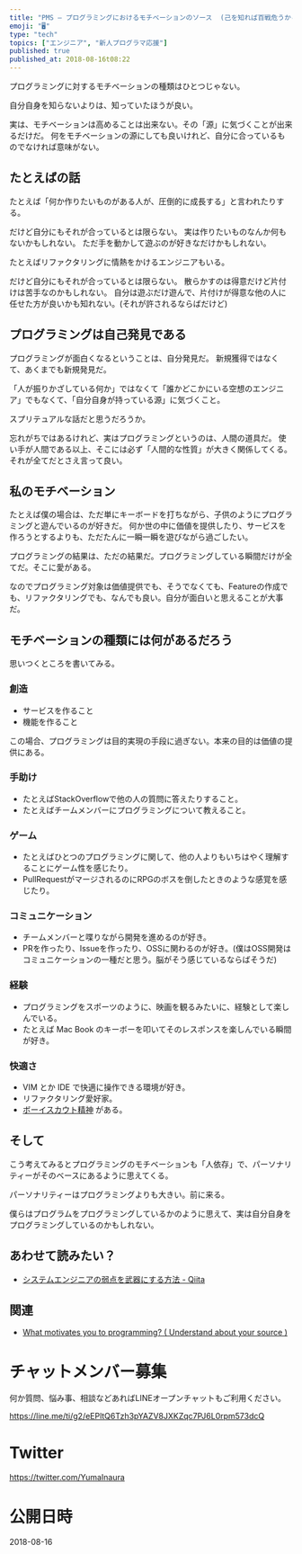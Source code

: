 ```yaml
---
title: "PMS — プログラミングにおけるモチベーションのソース  (己を知れば百戦危うからず)"
emoji: "🖥"
type: "tech"
topics: ["エンジニア", "新人プログラマ応援"]
published: true
published_at: 2018-08-16t08:22
---
```


プログラミングに対するモチベーションの種類はひとつじゃない。

自分自身を知らないよりは、知っていたほうが良い。

実は、モチベーションは高めることは出来ない。その「源」に気づくことが出来るだけだ。
何をモチベーションの源にしても良いけれど、自分に合っているものでなければ意味がない。

## たとえばの話

たとえば「何か作りたいものがある人が、圧倒的に成長する」と言われたりする。

だけど自分にもそれが合っているとは限らない。
実は作りたいものなんか何もないかもしれない。
ただ手を動かして遊ぶのが好きなだけかもしれない。

たとえばリファクタリングに情熱をかけるエンジニアもいる。

だけど自分にもそれが合っているとは限らない。
散らかすのは得意だけど片付けは苦手なのかもしれない。
自分は遊ぶだけ遊んで、片付けが得意な他の人に任せた方が良いかも知れない。(それが許されるならばだけど)

## プログラミングは自己発見である

プログラミングが面白くなるということは、自分発見だ。
新規獲得ではなくて、あくまでも新規発見だ。

「人が振りかざしている何か」ではなくて「誰かどこかにいる空想のエンジニア」でもなくて、「自分自身が持っている源」に気づくこと。

スプリテュアルな話だと思うだろうか。

忘れがちではあるけれど、実はプログラミングというのは、人間の道具だ。
使い手が人間である以上、そこには必ず「人間的な性質」が大きく関係してくる。それが全てだとさえ言って良い。

## 私のモチベーション

たとえば僕の場合は、ただ単にキーボードを打ちながら、子供のようにプログラミングと遊んでいるのが好きだ。
何か世の中に価値を提供したり、サービスを作ろうとするよりも、ただたんに一瞬一瞬を遊びながら過ごしたい。

プログラミングの結果は、ただの結果だ。プログラミングしている瞬間だけが全てだ。そこに愛がある。

なのでプログラミング対象は価値提供でも、そうでなくても、Featureの作成でも、リファクタリングでも、なんでも良い。自分が面白いと思えることが大事だ。


## モチベーションの種類には何があるだろう

思いつくところを書いてみる。

### 創造

- サービスを作ること
- 機能を作ること

この場合、プログラミングは目的実現の手段に過ぎない。本来の目的は価値の提供にある。

### 手助け

- たとえばStackOverflowで他の人の質問に答えたりすること。
- たとえばチームメンバーにプログラミングについて教えること。

### ゲーム

- たとえばひとつのプログラミングに関して、他の人よりもいちはやく理解することにゲーム性を感じたり。
- PullRequestがマージされるのにRPGのボスを倒したときのような感覚を感じたり。

### コミュニケーション

- チームメンバーと喋りながら開発を進めるのが好き。
- PRを作ったり、Issueを作ったり、OSSに関わるのが好き。(僕はOSS開発はコミュニケーションの一種だと思う。脳がそう感じているならばそうだ)
 
### 経験

- プログラミングをスポーツのように、映画を観るみたいに、経験として楽しんでいる。
- たとえば Mac Book のキーボーを叩いてそのレスポンスを楽しんでいる瞬間が好き。


### 快適さ

- VIM とか IDE で快適に操作できる環境が好き。
- リファクタリング愛好家。
- [ボーイスカウト精神](https://deviq.com/boy-scout-rule/) がある。

## そして

こう考えてみるとプログラミングのモチベーションも「人依存」で、パーソナリティーがそのベースにあるように思えてくる。

パーソナリティーはプログラミングよりも大きい。前に来る。

僕らはプログラムをプログラミングしているかのように思えて、実は自分自身をプログラミングしているのかもしれない。

## あわせて読みたい？

- [システムエンジニアの弱点を武器にする方法 - Qiita](https://qiita.com/YumaInaura/items/c9de45727f64c6a367fe)

## 関連

- [What motivates you to programming? ( Understand about your source )](https://gist.github.com/YumaInaura/da0541dbe45ee3efd4a820b43ec7f185)









<!-- Update From Qiita API -->

# チャットメンバー募集


何か質問、悩み事、相談などあればLINEオープンチャットもご利用ください。

https://line.me/ti/g2/eEPltQ6Tzh3pYAZV8JXKZqc7PJ6L0rpm573dcQ





# Twitter


https://twitter.com/YumaInaura


<!-- Update From Qiita API -->



# 公開日時

2018-08-16
